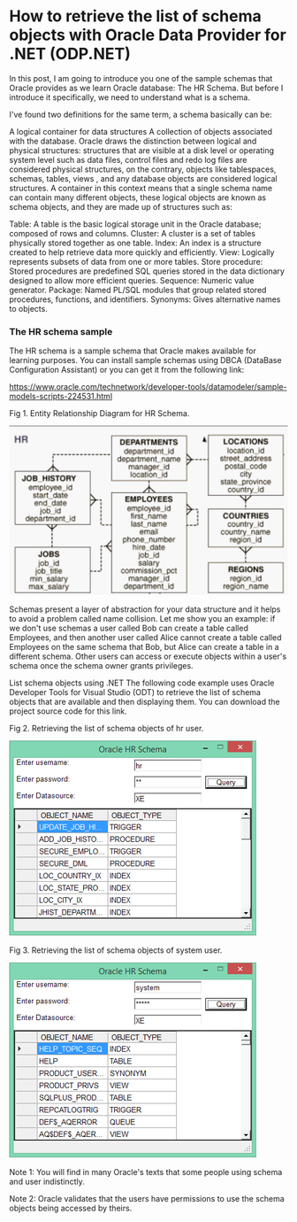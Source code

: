 # How to retrieve the list of schema objects with Oracle Data Provider for .NET (ODP.NET)

In this post, I am going to introduce you one of the sample schemas that Oracle provides as we learn Oracle database: The HR Schema. But before I introduce it specifically, we need to understand what is a schema.

I've found two definitions for the same term, a schema basically can be:

A logical container for data structures
A collection of objects associated with the database.
Oracle draws the distinction between logical and physical structures: structures that are visible at a disk level or operating system level such as data files, control files and redo log files are considered physical structures, on the contrary, objects like tablespaces, schemas, tables, views , and any database objects are considered logical structures. A container in this context means that a single schema name can contain many different objects, these logical objects are known as schema objects, and they are made up of structures such as:

Table: A table is the basic logical storage unit in the Oracle database; composed of rows and columns.
Cluster: A cluster is a set of tables physically stored together as one table.
Index: An index is a structure created to help retrieve data more quickly and efficiently.
View: Logically represents subsets of data from one or more tables.
Store procedure: Stored procedures are predefined SQL queries stored in the data dictionary designed to allow more efficient queries.
Sequence: Numeric value generator.
Package: Named PL/SQL modules that group related stored procedures, functions, and identifiers.
Synonyms: Gives alternative names to objects.

<h3>The HR schema sample</h3>
The HR schema is a sample schema that Oracle makes available for learning purposes. You can install sample schemas using DBCA (DataBase Configuration Assistant) or you can get it from the following link:

https://www.oracle.com/technetwork/developer-tools/datamodeler/sample-models-scripts-224531.html
<p>Fig 1. Entity Relationship Diagram for HR Schema.</p>
<img src="images/schemahr.png" width="700" />

Schemas present a layer of abstraction for your data structure and it helps to avoid a problem called name collision. Let me show you an example: if we don't use schemas a user called Bob can create a table called Employees, and then another user called Alice cannot create a table called Employees on the same schema that Bob, but Alice can create a table in a different schema. Other users can access or execute objects within a user's schema once the schema owner grants privileges.

List schema objects using .NET
The following code example uses Oracle Developer Tools for Visual Studio (ODT) to retrieve the list of schema objects that are available and then displaying them. You can download the project source code for this link.

<p>Fig 2. Retrieving the list of schema objects of hr user.</p>
<img src="images/fig2.png" />
<p>Fig 3. Retrieving the list of schema objects of system user.</p>
<img src="images/fig3.png" />
<p>Note 1: You will find in many Oracle's texts that some people using schema and user indistinctly.</p>
<p>Note 2: Oracle validates that the users have permissions to use the schema objects being accessed by theirs.</p>
